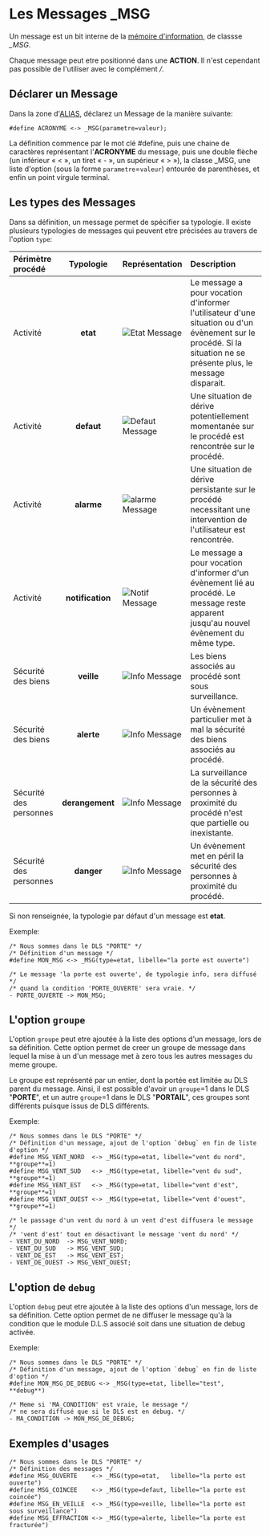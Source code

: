 # Les Messages _MSG

Un message est un bit interne de la [mémoire d'information](dls.md#memoire-d'informations), de classse *_MSG*.

Chaque message peut etre positionné dans une **ACTION**. Il n'est cependant pas possible de l'utiliser avec le complément */*.


## Déclarer un Message

Dans la zone d'[ALIAS](dls_acronymes.md), déclarez un Message de la manière suivante:

    #define ACRONYME <-> _MSG(parametre=valeur);

La définition commence par le mot clé #define, puis une chaine de caractères représentant l'**ACRONYME** du message, puis une double flèche (un inférieur « < », un tiret « - », un supérieur « > »),
la classe _MSG, une liste d'option (sous la forme `parametre`=`valeur`) entourée de parenthèses, et enfin un point virgule terminal.

## Les types des Messages

Dans sa définition, un message permet de spécifier sa typologie. Il existe plusieurs typologies de messages qui peuvent etre précisées
au travers de l'option `type`:

| Périmètre procédé 	| Typologie | Représentation | 	Description
|:------------|:--------:|:----------------|:-------
| Activité | **etat** | ![Etat Message](https://static.abls-habitat.fr/img/info.svg) | Le message a pour vocation d'informer l'utilisateur d'une situation ou d'un évènement sur le procédé. Si la situation ne se présente plus, le message disparait.
| Activité | **defaut** | ![Defaut Message](https://static.abls-habitat.fr/img/pignon_orange.svg) | Une situation de dérive potentiellement momentanée sur le procédé est rencontrée sur le procédé.
| Activité | **alarme** | ![alarme Message](https://static.abls-habitat.fr/img/pignon_red.svg) | Une situation de dérive persistante sur le procédé necessitant une intervention de l'utilisateur est rencontrée.
| Activité | **notification** | ![Notif Message](https://static.abls-habitat.fr/img/notification.svg) | Le message a pour vocation d'informer d'un évènement lié au procédé. Le message reste apparent jusqu'au nouvel évènement du même type.
| Sécurité des biens | **veille** | ![Info Message](https://static.abls-habitat.fr/img/bouclier_green.svg) | Les biens associés au procédé sont sous surveillance.
| Sécurité des biens | **alerte** | ![Info Message](https://static.abls-habitat.fr/img/bouclier_red.svg) | Un évènement particulier met à mal la sécurité des biens associés au procédé.
| Sécurité des personnes | **derangement** | ![Info Message](https://static.abls-habitat.fr/img/croix_orange.svg) | La surveillance de la sécurité des personnes à proximité du procédé n'est que partielle ou inexistante.
| Sécurité des personnes | **danger** | ![Info Message](https://static.abls-habitat.fr/img/croix_red.svg) | Un évènement met en péril la sécurité des personnes à proximité du procédé.

Si non renseignée, la typologie par défaut d'un message est **etat**.

Exemple:

    /* Nous sommes dans le DLS "PORTE" */
    /* Définition d'un message */
    #define MON_MSG <-> _MSG(type=etat, libelle="la porte est ouverte")

    /* Le message 'la porte est ouverte', de typologie info, sera diffusé */
    /* quand la condition 'PORTE_OUVERTE' sera vraie. */
    - PORTE_OUVERTE -> MON_MSG;


## L'option `groupe`

L'option `groupe` peut etre ajoutée à la liste des options d'un message, lors de sa définition.
Cette option permet de creer un groupe de message dans lequel la mise à un d'un message met à zero tous les autres messages du meme groupe.

Le groupe est représenté par un entier, dont la portée est limitée au DLS parent du message. Ainsi, il est possible d'avoir un
`groupe`=1 dans le DLS "**PORTE**", et un autre `groupe`=1 dans le DLS "**PORTAIL**", ces groupes sont différents puisque issus de DLS différents.

Exemple:

    /* Nous sommes dans le DLS "PORTE" */
    /* Définition d'un message, ajout de l'option `debug` en fin de liste d'option */
    #define MSG_VENT_NORD  <-> _MSG(type=etat, libelle="vent du nord", **groupe**=1)
    #define MSG_VENT_SUD   <-> _MSG(type=etat, libelle="vent du sud", **groupe**=1)
    #define MSG_VENT_EST   <-> _MSG(type=etat, libelle="vent d'est", **groupe**=1)
    #define MSG_VENT_OUEST <-> _MSG(type=etat, libelle="vent d'ouest", **groupe**=1)

    /* le passage d'un vent du nord à un vent d'est diffusera le message */
    /* 'vent d'est' tout en désactivant le message 'vent du nord' */
    - VENT_DU_NORD  -> MSG_VENT_NORD;
    - VENT_DU_SUD   -> MSG_VENT_SUD;
    - VENT_DE_EST   -> MSG_VENT_EST;
    - VENT_DE_OUEST -> MSG_VENT_OUEST;

## L'option de `debug`

L'option `debug` peut etre ajoutée à la liste des options d'un message, lors de sa définition.
Cette option permet de ne diffuser le message qu'à la condition que le module D.L.S associé soit dans une situation de debug activée.

Exemple:

    /* Nous sommes dans le DLS "PORTE" */
    /* Définition d'un message, ajout de l'option `debug` en fin de liste d'option */
    #define MON_MSG_DE_DEBUG <-> _MSG(type=etat, libelle="test", **debug**)

    /* Meme si 'MA_CONDITION' est vraie, le message */
    /* ne sera diffusé que si le DLS est en debug. */
    - MA_CONDITION -> MON_MSG_DE_DEBUG;

## Exemples d'usages

    /* Nous sommes dans le DLS "PORTE" */
    /* Définition des messages */
    #define MSG_OUVERTE    <-> _MSG(type=etat,   libelle="la porte est ouverte")
    #define MSG_COINCEE    <-> _MSG(type=defaut, libelle="la porte est coincée")
    #define MSG_EN_VEILLE  <-> _MSG(type=veille, libelle="la porte est sous surveillance")
    #define MSG_EFFRACTION <-> _MSG(type=alerte, libelle="la porte est fracturée")

